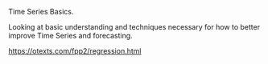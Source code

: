 Time Series Basics.

Looking at basic understanding and techniques necessary for how to better improve Time Series and forecasting.


https://otexts.com/fpp2/regression.html
